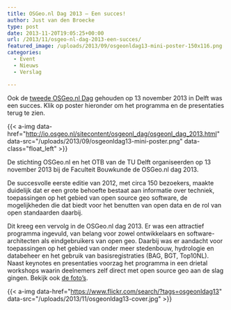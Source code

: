 ```yaml
---
title: OSGeo.nl Dag 2013 – Een succes!
author: Just van den Broecke
type: post
date: 2013-11-20T19:05:25+00:00
url: /2013/11/osgeo-nl-dag-2013-een-succes/
featured_image: /uploads/2013/09/osgeonldag13-mini-poster-150x116.png
categories:
  - Event
  - Nieuws
  - Verslag

---
```

Ook de [tweede OSGeo.nl Dag][1] gehouden op 13 november 2013 in Delft was een succes. Klik op poster hieronder om het programma en de presentaties terug te zien.

<!-- [<img loading="lazy" class="alignleft wp-image-320" src="/uploads/2013/09/osgeonldag13-mini-poster.png" alt="osgeonldag13-mini-poster" width="288" height="225" srcset="/uploads/2013/09/osgeonldag13-mini-poster.png 270w, /uploads/2013/09/osgeonldag13-mini-poster-192x150.png 192w, /uploads/2013/09/osgeonldag13-mini-poster-150x116.png 150w" sizes="(max-width: 288px) 100vw, 288px" />][1] -->
{{< a-img data-href="http://io.osgeo.nl/sitecontent/osgeonl_dag/osgeonl_dag_2013.html" data-src="/uploads/2013/09/osgeonldag13-mini-poster.png" data-class="float_left" >}}

De stichting OSGeo.nl en het OTB van de TU Delft organiseerden op 13 november 2013 bij de Faculteit Bouwkunde de OSGeo.nl dag 2013.

De succesvolle eerste editie van 2012, met circa 150 bezoekers, maakte duidelijk dat er een grote behoefte bestaat aan informatie over techniek, toepassingen op het gebied van open source geo software, de mogelijkheden die dat biedt voor het benutten van open data en de rol van open standaarden daarbij.

Dit kreeg een vervolg in de OSGeo.nl dag 2013. Er was een attractief programma ingevuld, van belang voor zowel ontwikkelaars en software-architecten als eindgebruikers van open geo. Daarbij was er aandacht voor toepassingen op het gebied van onder meer stedenbouw, hydrologie en databeheer en het gebruik van basisregistraties (BAG, BGT, Top10NL). Naast keynotes en presentaties voorzag het programma in een drietal workshops waarin deelnemers zelf direct met open source geo aan de slag gingen. Bekijk ook [de foto&#8217;s][2].

<!-- [<img loading="lazy" class="alignnone wp-image-480 size-full" src="/uploads/2013/11/osgeonldag13-cover.jpg" alt="Bekijk alle foto's" width="800" height="487" srcset="/uploads/2013/11/osgeonldag13-cover.jpg 800w, /uploads/2013/11/osgeonldag13-cover-300x182.jpg 300w, /uploads/2013/11/osgeonldag13-cover-246x150.jpg 246w, /uploads/2013/11/osgeonldag13-cover-150x91.jpg 150w" sizes="(max-width: 800px) 100vw, 800px" />][2] -->
{{< a-img data-href="https://www.flickr.com/search/?tags=osgeonldag13" data-src="/uploads/2013/11/osgeonldag13-cover.jpg" >}}

 [1]: http://io.osgeo.nl/sitecontent/osgeonl_dag/osgeonl_dag_2013.html
 [2]: https://www.flickr.com/search/?tags=osgeonldag13